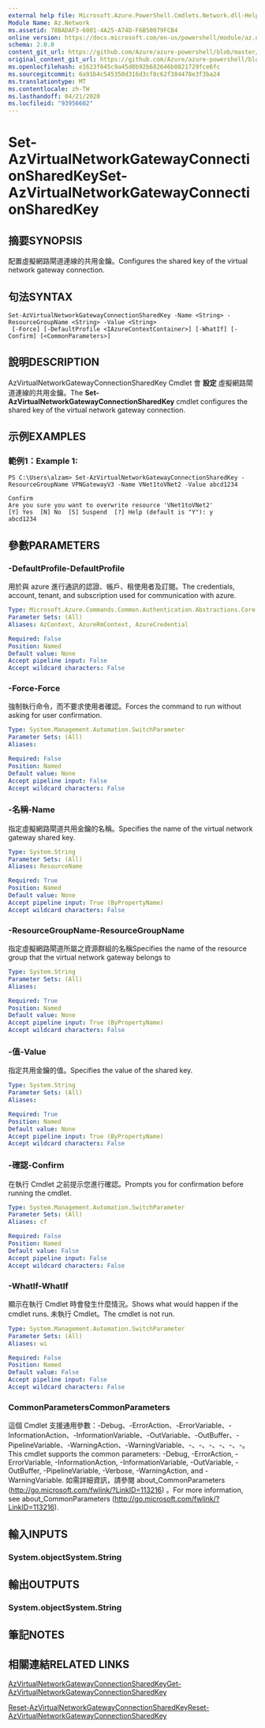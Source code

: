 ```yaml
---
external help file: Microsoft.Azure.PowerShell.Cmdlets.Network.dll-Help.xml
Module Name: Az.Network
ms.assetid: 78BADAF3-6001-4A25-A74D-F6B50079FCB4
online version: https://docs.microsoft.com/en-us/powershell/module/az.network/set-azvirtualnetworkgatewayconnectionsharedkey
schema: 2.0.0
content_git_url: https://github.com/Azure/azure-powershell/blob/master/src/Network/Network/help/Set-AzVirtualNetworkGatewayConnectionSharedKey.md
original_content_git_url: https://github.com/Azure/azure-powershell/blob/master/src/Network/Network/help/Set-AzVirtualNetworkGatewayConnectionSharedKey.md
ms.openlocfilehash: e1623f645c9a45d0b92b682646b0821729fce6fc
ms.sourcegitcommit: 6a91b4c545350d316d3cf8c62f384478e3f3ba24
ms.translationtype: MT
ms.contentlocale: zh-TW
ms.lasthandoff: 04/21/2020
ms.locfileid: "93956602"
---
```

# <span data-ttu-id="9b423-101">Set-AzVirtualNetworkGatewayConnectionSharedKey</span><span class="sxs-lookup"><span data-stu-id="9b423-101">Set-AzVirtualNetworkGatewayConnectionSharedKey</span></span>

## <span data-ttu-id="9b423-102">摘要</span><span class="sxs-lookup"><span data-stu-id="9b423-102">SYNOPSIS</span></span>
<span data-ttu-id="9b423-103">配置虛擬網路閘道連線的共用金鑰。</span><span class="sxs-lookup"><span data-stu-id="9b423-103">Configures the shared key of the virtual network gateway connection.</span></span>

## <span data-ttu-id="9b423-104">句法</span><span class="sxs-lookup"><span data-stu-id="9b423-104">SYNTAX</span></span>

```
Set-AzVirtualNetworkGatewayConnectionSharedKey -Name <String> -ResourceGroupName <String> -Value <String>
 [-Force] [-DefaultProfile <IAzureContextContainer>] [-WhatIf] [-Confirm] [<CommonParameters>]
```

## <span data-ttu-id="9b423-105">說明</span><span class="sxs-lookup"><span data-stu-id="9b423-105">DESCRIPTION</span></span>
<span data-ttu-id="9b423-106">AzVirtualNetworkGatewayConnectionSharedKey Cmdlet 會 **設定** 虛擬網路閘道連線的共用金鑰。</span><span class="sxs-lookup"><span data-stu-id="9b423-106">The **Set-AzVirtualNetworkGatewayConnectionSharedKey** cmdlet configures the shared key of the virtual network gateway connection.</span></span>

## <span data-ttu-id="9b423-107">示例</span><span class="sxs-lookup"><span data-stu-id="9b423-107">EXAMPLES</span></span>

### <span data-ttu-id="9b423-108">範例1：</span><span class="sxs-lookup"><span data-stu-id="9b423-108">Example 1:</span></span>
```
PS C:\Users\alzam> Set-AzVirtualNetworkGatewayConnectionSharedKey -ResourceGroupName VPNGatewayV3 -Name VNet1toVNet2 -Value abcd1234

Confirm
Are you sure you want to overwrite resource 'VNet1toVNet2'
[Y] Yes  [N] No  [S] Suspend  [?] Help (default is "Y"): y
abcd1234
```

## <span data-ttu-id="9b423-109">參數</span><span class="sxs-lookup"><span data-stu-id="9b423-109">PARAMETERS</span></span>

### <span data-ttu-id="9b423-110">-DefaultProfile</span><span class="sxs-lookup"><span data-stu-id="9b423-110">-DefaultProfile</span></span>
<span data-ttu-id="9b423-111">用於與 azure 進行通訊的認證、帳戶、租使用者及訂閱。</span><span class="sxs-lookup"><span data-stu-id="9b423-111">The credentials, account, tenant, and subscription used for communication with azure.</span></span>

```yaml
Type: Microsoft.Azure.Commands.Common.Authentication.Abstractions.Core.IAzureContextContainer
Parameter Sets: (All)
Aliases: AzContext, AzureRmContext, AzureCredential

Required: False
Position: Named
Default value: None
Accept pipeline input: False
Accept wildcard characters: False
```

### <span data-ttu-id="9b423-112">-Force</span><span class="sxs-lookup"><span data-stu-id="9b423-112">-Force</span></span>
<span data-ttu-id="9b423-113">強制執行命令，而不要求使用者確認。</span><span class="sxs-lookup"><span data-stu-id="9b423-113">Forces the command to run without asking for user confirmation.</span></span>

```yaml
Type: System.Management.Automation.SwitchParameter
Parameter Sets: (All)
Aliases:

Required: False
Position: Named
Default value: None
Accept pipeline input: False
Accept wildcard characters: False
```

### <span data-ttu-id="9b423-114">-名稱</span><span class="sxs-lookup"><span data-stu-id="9b423-114">-Name</span></span>
<span data-ttu-id="9b423-115">指定虛擬網路閘道共用金鑰的名稱。</span><span class="sxs-lookup"><span data-stu-id="9b423-115">Specifies the name of the virtual network gateway shared key.</span></span>

```yaml
Type: System.String
Parameter Sets: (All)
Aliases: ResourceName

Required: True
Position: Named
Default value: None
Accept pipeline input: True (ByPropertyName)
Accept wildcard characters: False
```

### <span data-ttu-id="9b423-116">-ResourceGroupName</span><span class="sxs-lookup"><span data-stu-id="9b423-116">-ResourceGroupName</span></span>
<span data-ttu-id="9b423-117">指定虛擬網路閘道所屬之資源群組的名稱</span><span class="sxs-lookup"><span data-stu-id="9b423-117">Specifies the name of the resource group that the virtual network gateway belongs to</span></span>

```yaml
Type: System.String
Parameter Sets: (All)
Aliases:

Required: True
Position: Named
Default value: None
Accept pipeline input: True (ByPropertyName)
Accept wildcard characters: False
```

### <span data-ttu-id="9b423-118">-值</span><span class="sxs-lookup"><span data-stu-id="9b423-118">-Value</span></span>
<span data-ttu-id="9b423-119">指定共用金鑰的值。</span><span class="sxs-lookup"><span data-stu-id="9b423-119">Specifies the value of the shared key.</span></span>

```yaml
Type: System.String
Parameter Sets: (All)
Aliases:

Required: True
Position: Named
Default value: None
Accept pipeline input: True (ByPropertyName)
Accept wildcard characters: False
```

### <span data-ttu-id="9b423-120">-確認</span><span class="sxs-lookup"><span data-stu-id="9b423-120">-Confirm</span></span>
<span data-ttu-id="9b423-121">在執行 Cmdlet 之前提示您進行確認。</span><span class="sxs-lookup"><span data-stu-id="9b423-121">Prompts you for confirmation before running the cmdlet.</span></span>

```yaml
Type: System.Management.Automation.SwitchParameter
Parameter Sets: (All)
Aliases: cf

Required: False
Position: Named
Default value: False
Accept pipeline input: False
Accept wildcard characters: False
```

### <span data-ttu-id="9b423-122">-WhatIf</span><span class="sxs-lookup"><span data-stu-id="9b423-122">-WhatIf</span></span>
<span data-ttu-id="9b423-123">顯示在執行 Cmdlet 時會發生什麼情況。</span><span class="sxs-lookup"><span data-stu-id="9b423-123">Shows what would happen if the cmdlet runs.</span></span>
<span data-ttu-id="9b423-124">未執行 Cmdlet。</span><span class="sxs-lookup"><span data-stu-id="9b423-124">The cmdlet is not run.</span></span>

```yaml
Type: System.Management.Automation.SwitchParameter
Parameter Sets: (All)
Aliases: wi

Required: False
Position: Named
Default value: False
Accept pipeline input: False
Accept wildcard characters: False
```

### <span data-ttu-id="9b423-125">CommonParameters</span><span class="sxs-lookup"><span data-stu-id="9b423-125">CommonParameters</span></span>
<span data-ttu-id="9b423-126">這個 Cmdlet 支援通用參數：-Debug、-ErrorAction、-ErrorVariable、-InformationAction、-InformationVariable、-OutVariable、-OutBuffer、-PipelineVariable、-WarningAction、-WarningVariable、-、-、-、-、-、-。</span><span class="sxs-lookup"><span data-stu-id="9b423-126">This cmdlet supports the common parameters: -Debug, -ErrorAction, -ErrorVariable, -InformationAction, -InformationVariable, -OutVariable, -OutBuffer, -PipelineVariable, -Verbose, -WarningAction, and -WarningVariable.</span></span> <span data-ttu-id="9b423-127">如需詳細資訊，請參閱 about_CommonParameters (http://go.microsoft.com/fwlink/?LinkID=113216) 。</span><span class="sxs-lookup"><span data-stu-id="9b423-127">For more information, see about_CommonParameters (http://go.microsoft.com/fwlink/?LinkID=113216).</span></span>

## <span data-ttu-id="9b423-128">輸入</span><span class="sxs-lookup"><span data-stu-id="9b423-128">INPUTS</span></span>

### <span data-ttu-id="9b423-129">System.object</span><span class="sxs-lookup"><span data-stu-id="9b423-129">System.String</span></span>

## <span data-ttu-id="9b423-130">輸出</span><span class="sxs-lookup"><span data-stu-id="9b423-130">OUTPUTS</span></span>

### <span data-ttu-id="9b423-131">System.object</span><span class="sxs-lookup"><span data-stu-id="9b423-131">System.String</span></span>

## <span data-ttu-id="9b423-132">筆記</span><span class="sxs-lookup"><span data-stu-id="9b423-132">NOTES</span></span>

## <span data-ttu-id="9b423-133">相關連結</span><span class="sxs-lookup"><span data-stu-id="9b423-133">RELATED LINKS</span></span>

[<span data-ttu-id="9b423-134">AzVirtualNetworkGatewayConnectionSharedKey</span><span class="sxs-lookup"><span data-stu-id="9b423-134">Get-AzVirtualNetworkGatewayConnectionSharedKey</span></span>](./Get-AzVirtualNetworkGatewayConnectionSharedKey.md)

[<span data-ttu-id="9b423-135">Reset-AzVirtualNetworkGatewayConnectionSharedKey</span><span class="sxs-lookup"><span data-stu-id="9b423-135">Reset-AzVirtualNetworkGatewayConnectionSharedKey</span></span>](./Reset-AzVirtualNetworkGatewayConnectionSharedKey.md)
